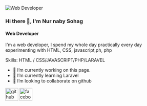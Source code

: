 
![Web Developer](https://www.facebook.com/https://www.facebook.com/nurnaby.sohag)

### Hi there 👋, I'm Nur naby Sohag
#### Web Developer


I'm a web developer, I spend my whole day practically every day experimenting with HTML, CSS, javascript,ph, php 

Skills: HTML / CSS/JAVASCRIPT/PHP/LARAVEL

- 🔭 I’m currently working on this page. 
- 🌱 I’m currently learning Laravel 
- 👯 I’m looking to collaborate on github 


[<img src='https://cdn.jsdelivr.net/npm/simple-icons@3.0.1/icons/github.svg' alt='github' height='40'>](https://github.com/https://github.com/nurnaby)  [<img src='https://cdn.jsdelivr.net/npm/simple-icons@3.0.1/icons/facebook.svg' alt='facebook' height='40'>](https://www.facebook.com/https://www.facebook.com/nurnaby.sohag)  


